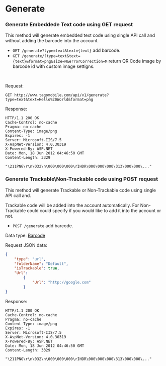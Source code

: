 Generate
=======

### Generate Embeddede Text code using GET request

This method will generate embedded text code using single API call and without adding the barcode into the account.

* `GET /generate?type=text&text={text}` add barcode.
* `GET /generate/?type=text&text={text}&format=png&size=M&errorCorrection=M` return QR Code image by barcode id with custom image settigns.
<br />

Request:

```
GET http://www.tagomobile.com/api/v1/generate?type=text&text=Hello%20World&format=png
```

Response:

```http
HTTP/1.1 200 OK
Cache-Control: no-cache
Pragma: no-cache
Content-Type: image/png
Expires: -1
Server: Microsoft-IIS/7.5
X-AspNet-Version: 4.0.30319
X-Powered-By: ASP.NET
Date: Mon, 18 Jun 2012 04:46:50 GMT
Content-Length: 3329

"\211PNG\r\n\032\n\000\000\000\rIHDR\000\000\000\313\000\000\..."

```

### Generate Trackable\Non-Trackable code using POST request

This method will generate Trackable or Non-Trackable code using single API call and.

Trackable code will be added into the account automatically.
For Non-Trackable could could specify if you would like to add it into the account or not.

* `POST /generate` add barcode.

Data type: [Barcode](barcode.md)

Request JSON data:

```json
{
    "type": "url", 
    "folderName": "Default",
    "isTrackable": true, 
    "Url": 
        { 
            "Url": "http://google.com"
        } 
}

```

Response:

```http
HTTP/1.1 200 OK
Cache-Control: no-cache
Pragma: no-cache
Content-Type: image/png
Expires: -1
Server: Microsoft-IIS/7.5
X-AspNet-Version: 4.0.30319
X-Powered-By: ASP.NET
Date: Mon, 18 Jun 2012 04:46:50 GMT
Content-Length: 3329

"\211PNG\r\n\032\n\000\000\000\rIHDR\000\000\000\313\000\000\..."

```